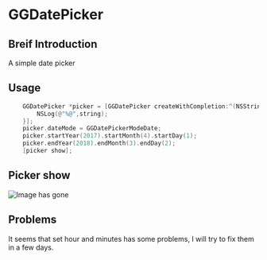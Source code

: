 # GGDatePicker
## Breif Introduction
A simple date picker<br>
## Usage
```objective-c
	GGDatePicker *picker = [GGDatePicker createWithCompletion:^(NSString *string){
        NSLog(@"%@",string);
    }];
    picker.dateMode = GGDatePickerModeDate;
    picker.startYear(2017).startMonth(4).startDay(1);
    picker.endYear(2018).endMonth(3).endDay(2);
    [picker show];
```
## Picker show
![Image has gone](https://github.com/bbloveccgxy/GGDatePicker/blob/master/Image/Image.png?raw=true "GGDatePicker")
## Problems
It seems that set hour and minutes has some problems, I will try to fix them in a few days. 

